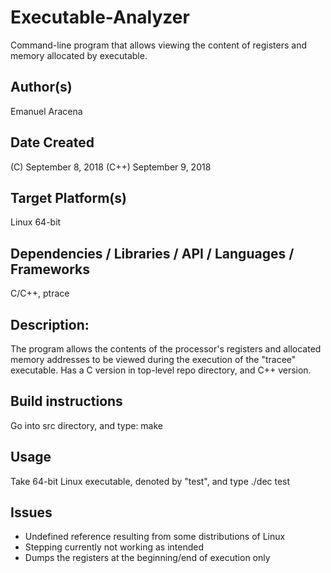 # Executable-Analyzer
Command-line program that allows viewing the content of registers and memory allocated by executable.

## Author(s)

  Emanuel Aracena

## Date Created

(C) September 8, 2018
(C++) September 9, 2018

## Target Platform(s)

  Linux 64-bit

## Dependencies / Libraries / API / Languages / Frameworks

  C/C++, ptrace
 
## Description:

  The program allows the contents of the processor's registers and allocated memory addresses to be viewed during the execution of the "tracee" executable. Has a C version in top-level repo directory, and C++ version.

## Build instructions

  Go into src directory, and type: make
  
## Usage

  Take 64-bit Linux executable, denoted by "test", and type ./dec test
  
## Issues

* Undefined reference resulting from some distributions of Linux
* Stepping currently not working as intended
* Dumps the registers at the beginning/end of execution only

